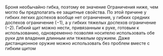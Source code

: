 Броня необычайно гибка, поэтому ее значение Ограничения ниже, чем могло бы предполагать ее защитные свойства. По этой причине у гибких легких доспехов вообще нет ограничения, у гибких средних доспехов ограничение (−1), а у гибких тяжелых доспехов ограничение (−2). Гибкий щит можно нести, привязанным к руке, готовым к использованию, одновременно позволяя носителю использовать обе руки для владения длинным или тяжелым оружием. Даже дистанционное оружие можно использовать без проблем вместе с гибким щитом
